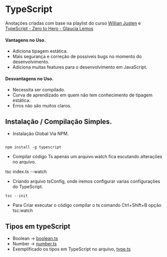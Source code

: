 # TypeScript

Anotações criadas com base na playlist do curso [Willian Justen](https://youtube.com/playlist?list=PLlAbYrWSYTiPanrzauGa7vMuve7_vnXG_https:/) e [TypeScript - Zero to Hero - Glaucia Lemos](https://www.youtube.com/c/GlauciaLemos/featured)

#### Vantagens no Uso.

* Adiciona tipagem estática.
* Mais segurança e correção de possiveis bugs no momento do desenvolvimento.
* Adiciona muitas features para o desenvolvimento em JavaScript.

#### Desvantagens no Uso.

* Necessita ser compilado.
* Curva de aprendizado em quem não tem conhecimento de tipagem estática.
* Erros não são muitos claros.

## Instalação / Compilação Simples.

* Instalação Global Via NPM.

```

npm install -g typescript

```

* Compilar código Ts apenas um arquivo watch fica escutando alterações no arquivo.

tsc index.ts --watch

* Criando arquivo tsConfig, onde iremos configurar varias configurações do TypeScript.

```
tsc --init
```

* Para Criar executar o código compilar o ts comando Ctrl+Shift+B opção tsc:watch

## Tipos em typeScript

* Boolean -> [boolean.ts](boolean.ts)
* Number -> [number.ts](number.ts)
* Exemplificado os tipos em TypeScript no arquivo, [type.ts](type.ts)
